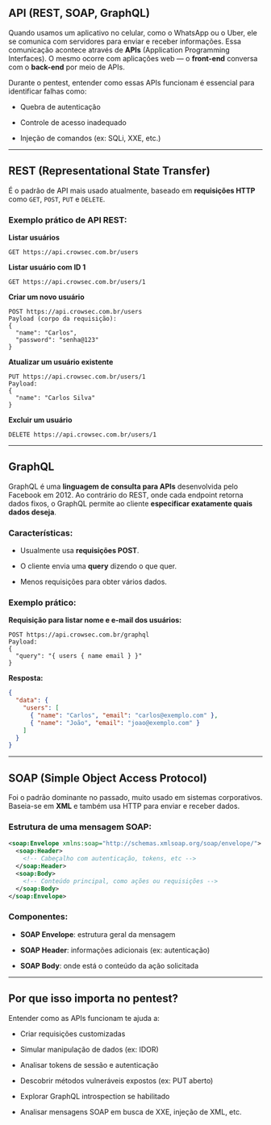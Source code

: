 ## API (REST, SOAP, GraphQL)

Quando usamos um aplicativo no celular, como o WhatsApp ou o Uber, ele se comunica com servidores para enviar e receber informações. Essa comunicação acontece através de **APIs** (Application Programming Interfaces). O mesmo ocorre com aplicações web — o **front-end** conversa com o **back-end** por meio de APIs.

Durante o pentest, entender como essas APIs funcionam é essencial para identificar falhas como:

- Quebra de autenticação
    
- Controle de acesso inadequado
    
- Injeção de comandos (ex: SQLi, XXE, etc.)
    

---

## REST (Representational State Transfer)

É o padrão de API mais usado atualmente, baseado em **requisições HTTP** como `GET`, `POST`, `PUT` e `DELETE`.

### Exemplo prático de API REST:

**Listar usuários**

```
GET https://api.crowsec.com.br/users
```

**Listar usuário com ID 1**

```
GET https://api.crowsec.com.br/users/1
```

**Criar um novo usuário**

```
POST https://api.crowsec.com.br/users
Payload (corpo da requisição):
{
  "name": "Carlos",
  "password": "senha@123"
}
```

**Atualizar um usuário existente**

```
PUT https://api.crowsec.com.br/users/1
Payload:
{
  "name": "Carlos Silva"
}
```

**Excluir um usuário**

```
DELETE https://api.crowsec.com.br/users/1
```

---

## GraphQL

GraphQL é uma **linguagem de consulta para APIs** desenvolvida pelo Facebook em 2012. Ao contrário do REST, onde cada endpoint retorna dados fixos, o GraphQL permite ao cliente **especificar exatamente quais dados deseja**.

### Características:

- Usualmente usa **requisições POST**.
    
- O cliente envia uma **query** dizendo o que quer.
    
- Menos requisições para obter vários dados.
    

### Exemplo prático:

**Requisição para listar nome e e-mail dos usuários:**

```
POST https://api.crowsec.com.br/graphql
Payload:
{
  "query": "{ users { name email } }"
}
```

**Resposta:**

```json
{
  "data": {
    "users": [
      { "name": "Carlos", "email": "carlos@exemplo.com" },
      { "name": "João", "email": "joao@exemplo.com" }
    ]
  }
}
```

---

## SOAP (Simple Object Access Protocol)

Foi o padrão dominante no passado, muito usado em sistemas corporativos. Baseia-se em **XML** e também usa HTTP para enviar e receber dados.

### Estrutura de uma mensagem SOAP:

```xml
<soap:Envelope xmlns:soap="http://schemas.xmlsoap.org/soap/envelope/">
  <soap:Header>
    <!-- Cabeçalho com autenticação, tokens, etc -->
  </soap:Header>
  <soap:Body>
    <!-- Conteúdo principal, como ações ou requisições -->
  </soap:Body>
</soap:Envelope>
```

### Componentes:

- **SOAP Envelope**: estrutura geral da mensagem
    
- **SOAP Header**: informações adicionais (ex: autenticação)
    
- **SOAP Body**: onde está o conteúdo da ação solicitada
    

---

## Por que isso importa no pentest?

Entender como as APIs funcionam te ajuda a:

- Criar requisições customizadas
    
- Simular manipulação de dados (ex: IDOR)
    
- Analisar tokens de sessão e autenticação
    
- Descobrir métodos vulneráveis expostos (ex: PUT aberto)
    
- Explorar GraphQL introspection se habilitado
    
- Analisar mensagens SOAP em busca de XXE, injeção de XML, etc.